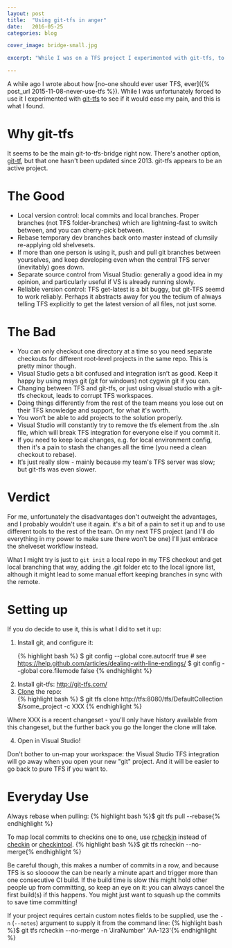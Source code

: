 ```yaml
---
layout: post
title:  "Using git-tfs in anger"
date:   2016-05-25
categories: blog

cover_image: bridge-small.jpg

excerpt: "While I was on a TFS project I experimented with git-tfs, to see if it would ease my pain."

---
```


A while ago I wrote about how [no-one should ever user TFS, ever]({% post_url 2015-11-08-never-use-tfs %}). While I was unfortunately forced to use it I experimented with [git-tfs](http://git-tfs.com/) to see if it would ease my pain, and this is what I found.

Why git-tfs
===
It seems to be the main git-to-tfs-bridge right now. There's another option, [git-tf](https://gittf.codeplex.com/), but that one hasn't been updated since 2013. git-tfs appears to be an active project.

The Good
===
* Local version control: local commits and local branches. Proper branches (not TFS folder-branches) which are lightning-fast to switch between, and you can cherry-pick between.
* Rebase temporary dev branches back onto master instead of clumsily re-applying old shelvesets.
* If more than one person is using it, push and pull git branches between yourselves, and keep developing even when the central TFS server (inevitably) goes down.
* Separate source control from Visual Studio: generally a good idea in my opinion, and particularly useful if VS is already running slowly.
* Reliable version control: TFS get-latest is a bit buggy, but git-TFS seemd to work reliably. Perhaps it abstracts away for you the tedium of always telling TFS explicitly to get the latest version of all files, not just some.

The Bad
===

* You can only checkout one directory at a time so you need separate checkouts for different root-level projects in the same repo. This is pretty minor though.
* Visual Studio gets a bit confused and integration isn’t as good. Keep it happy by using msys git (git for windows) not cygwin git if you can.
* Changing between TFS and git-tfs, or just using visual studio with a git-tfs checkout, leads to corrupt TFS workspaces.
* Doing things differently from the rest of the team means you lose out on their TFS knowledge and support, for what it's worth.
* You won’t be able to add projects to the solution properly.
* Visual Studio will constantly try to remove the tfs element from the .sln file, which will break TFS integration for everyone else if you commit it.
* If you need to keep local changes, e.g. for local environment config, then it's a pain to stash the changes all the time (you need a clean checkout to rebase).
* It’s just really slow - mainly because my team's TFS server was slow; but git-tfs was even slower.



Verdict
==

For me, unfortunately the disadvantages don't outweight the advantages, and I probably wouldn't use it again. it's a bit of a pain to set it up and to use different tools to the rest of the team. On my next TFS project (and I'll do everything in my power to make sure there won't be one) I'll just embrace the shelveset workflow instead.

What I might try is just to `git init` a local repo in my TFS checkout and get local branching that way, adding the .git folder etc to the local ignore list, although it might lead to some manual effort keeping branches in sync with the remote.



Setting up
==
If you do decide to use it, this is what I did to set it up:

<ol>
<li>Install git, and configure it:</li>

{% highlight bash %}
$ git config --global core.autocrlf true # see https://help.github.com/articles/dealing-with-line-endings/
$ git config --global core.filemode false
{% endhighlight %}
		
<li>Install git-tfs: <a href="http://git-tfs.com/">http://git-tfs.com/</a></li>

<li><a href="https://github.com/git-tfs/git-tfs/blob/master/doc/commands/clone.md">Clone</a> the repo:</li>
{% highlight bash %}
$ git tfs clone http://tfs:8080/tfs/DefaultCollection $/some_project -c XXX
{% endhighlight %}
</ol>

Where XXX is a recent changeset - you'll only have history available from this changeset, but the further back you go the longer the clone will take.


<ol start="4">
<li>Open in Visual Studio!</li>
</ol>

Don't bother to un-map your workspace: the Visual Studio TFS integration will go away when you open your new "git" project.
And it will be easier to go back to pure TFS if you want to.





Everyday Use
==
Always rebase when pulling:
{% highlight bash %}$ git tfs pull --rebase{% endhighlight %}

To map local commits to checkins one to one, use [rcheckin](https://github.com/git-tfs/git-tfs/blob/master/doc/commands/rcheckin.md) instead of [checkin](https://github.com/git-tfs/git-tfs/blob/master/doc/commands/checkin.md) or [checkintool](https://github.com/git-tfs/git-tfs/blob/master/doc/commands/checkintool.md).
{% highlight bash %}$ git tfs rcheckin --no-merge{% endhighlight %}

Be careful though, this makes a number of commits in a row,
and because TFS is so sloooow the can be nearly a minute apart and trigger more than one consecutive CI build.
If the build time is slow this might hold other people up from committing, so keep an eye on it: you can always cancel the first build(s) if this happens.
You might just want to squash up the commits to save time committing!

If your project requires certain custom notes fields to be supplied, use the `-n` (`--notes`) argument to supply it from the command line:
{% highlight bash %}$ git tfs rcheckin --no-merge -n 'JiraNumber' 'AA-123'{% endhighlight %}

